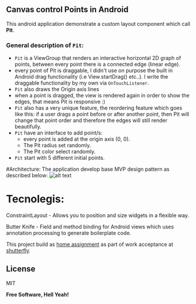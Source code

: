 ## Canvas control Points in Android

This android application demonstrate a custom layout component which call **Pit**.

### General description of `Pit`:
* `Pit` is a ViewGroup that renders an interactive horizontal 2D graph of points, between every point there is a connected edge (linear edge).
* every point of Pit is draggable, I didn't use on purpose the built in Android drag functionality (i.e View.startDrag() etc..). I write the draggable functionality by my own via `OnTouchListener`.
* `Pit` also draws the Origin axis lines
* when a point is dragged, the view is rendered again in order to show the edges,
that means Pit is responsive :)
* `Pit` also has a very unique feature, the reordering feature which goes like this:
if a user drags a point before or after another point, then Pit will change that point
order and therefore the edges will still render beautifully.
* `Pit` have an interface to add point/s:
  - every point is added at the origin axis (0, 0). 
  - The Pit  radius set randomly.
  - The Pit color select randomly. 
* `Pit` start with 5 different initial points.



#Architecture:
The application develop base MVP design pattern as described below:
![alt text](https://cdn-images-1.medium.com/max/1600/1*p2JvbgEir0BusDiiVHMvIA.png)


# Tecnolegis:
ConstraintLayout - Allows you to position and size widgets in a flexible way.

Butter Knife - Field and method binding for Android views which uses annotation processing to generate boilerplate code.

This project build as [home assignment](https://github.com/HendrixString) as part of work acceptance at [shutterfly](https://github.com/shutterfly).

License
----

MIT

**Free Software, Hell Yeah!**

